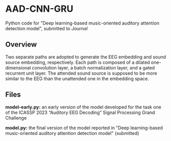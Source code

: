 # AAD-CNN-GRU
Python code for "Deep learning-based music-oriented auditory attention detection model", submitted to _Journal_
## Overview
Two separate paths are adopted to generate the EEG embedding and sound source embedding, respectively. Each path is composed of a dilated one-dimensional convolution layer, a batch normalization layer, and a gated recurrent unit layer. The attended sound source is supposed to be more similar to the EEG than the unattended one in the embedding space.
## Files
**model-early.py:** an early version of the model developed for the task one of the ICASSP 2023 “Auditory EEG Decoding” Signal Processing Grand Challenge

**model.py:** the final version of the model reported in "Deep learning-based music-oriented auditory attention detection model" (submitted)
